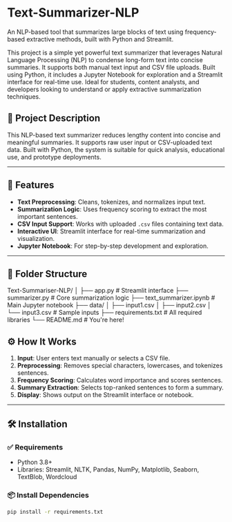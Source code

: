 # Text-Summarizer-NLP
An NLP-based tool that summarizes large blocks of text using frequency-based extractive methods, built with Python and Streamlit.

This project is a simple yet powerful text summarizer that leverages Natural Language Processing (NLP) to condense long-form text into concise summaries. It supports both manual text input and CSV file uploads. Built using Python, it includes a Jupyter Notebook for exploration and a Streamlit interface for real-time use. Ideal for students, content analysts, and developers looking to understand or apply extractive summarization techniques.

## 📄 Project Description

This NLP-based text summarizer reduces lengthy content into concise and meaningful summaries. It supports raw user input or CSV-uploaded text data. Built with Python, the system is suitable for quick analysis, educational use, and prototype deployments.

---

## 🚀 Features

- **Text Preprocessing**: Cleans, tokenizes, and normalizes input text.
- **Summarization Logic**: Uses frequency scoring to extract the most important sentences.
- **CSV Input Support**: Works with uploaded `.csv` files containing text data.
- **Interactive UI**: Streamlit interface for real-time summarization and visualization.
- **Jupyter Notebook**: For step-by-step development and exploration.

---

## 🧱 Folder Structure

Text-Summariser-NLP/
│
├── app.py # Streamlit interface
├── summarizer.py # Core summarization logic
├── text_summarizer.ipynb # Main Jupyter notebook
├── data/
│ ├── input1.csv
│ ├── input2.csv
│ └── input3.csv # Sample inputs
├── requirements.txt # All required libraries
└── README.md # You're here!

## ⚙️ How It Works

1. **Input**: User enters text manually or selects a CSV file.
2. **Preprocessing**: Removes special characters, lowercases, and tokenizes sentences.
3. **Frequency Scoring**: Calculates word importance and scores sentences.
4. **Summary Extraction**: Selects top-ranked sentences to form a summary.
5. **Display**: Shows output on the Streamlit interface or notebook.

---

## 🛠️ Installation

### ✅ Requirements
- Python 3.8+
- Libraries: Streamlit, NLTK, Pandas, NumPy, Matplotlib, Seaborn, TextBlob, Wordcloud

### 📦 Install Dependencies
```bash
pip install -r requirements.txt
